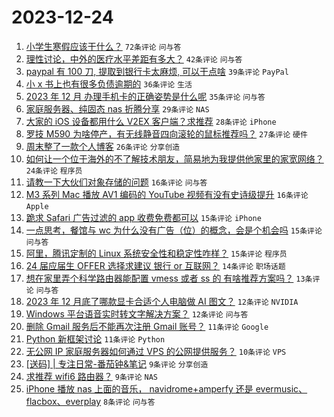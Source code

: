 # 2023-12-24

1. [小学生寒假应该干什么？](https://www.v2ex.com/t/1002971) `72条评论` `问与答`
1. [理性讨论，中外的医疗水平差距有多大？](https://www.v2ex.com/t/1002946) `42条评论` `问与答`
1. [paypal 有 100 刀, 提取到银行卡太麻烦, 可以干点啥](https://www.v2ex.com/t/1002970) `39条评论` `PayPal`
1. [小 x 书上也有很多负债逾期的](https://www.v2ex.com/t/1002975) `36条评论` `生活`
1. [2023 年 12 月 办理手机卡的正确姿势是什么呢](https://www.v2ex.com/t/1002952) `35条评论` `问与答`
1. [家庭服务器、纯固态 nas 折腾分享](https://www.v2ex.com/t/1003004) `29条评论` `NAS`
1. [大家的 iOS 设备都用什么 V2EX 客户端？求推荐](https://www.v2ex.com/t/1002963) `28条评论` `iPhone`
1. [罗技 M590 为啥停产，有无线静音四向滚轮的鼠标推荐吗？](https://www.v2ex.com/t/1002947) `27条评论` `硬件`
1. [周末整了一款个人博客](https://www.v2ex.com/t/1002981) `26条评论` `分享创造`
1. [如何让一个位于海外的不了解技术朋友，简易地为我提供他家里的家宽网络？](https://www.v2ex.com/t/1003019) `24条评论` `程序员`
1. [请教一下大伙们对象存储的问题](https://www.v2ex.com/t/1003041) `16条评论` `问与答`
1. [M3 系列 Mac 播放 AV1 编码的 YouTube 视频有没有史诗级提升](https://www.v2ex.com/t/1003035) `16条评论` `Apple`
1. [跪求 Safari 广告过滤的 app 收费免费都可以](https://www.v2ex.com/t/1003001) `15条评论` `iPhone`
1. [一点思考，餐馆与 wc 为什么没有广告（位）的概念，会是个机会吗](https://www.v2ex.com/t/1002974) `15条评论` `问与答`
1. [阿里，腾讯定制的 Linux 系统安全性和稳定性咋样？](https://www.v2ex.com/t/1002953) `15条评论` `程序员`
1. [24 届应届生 OFFER 选择求建议 银行 or 互联网？](https://www.v2ex.com/t/1003010) `14条评论` `职场话题`
1. [想在家里弄个科学路由器能配置 vmess 或者 ss 的 有啥推荐方案吗？](https://www.v2ex.com/t/1003033) `13条评论` `问与答`
1. [2023 年 12 月底了哪款显卡合适个人电脑做 AI 图文？](https://www.v2ex.com/t/1003059) `12条评论` `NVIDIA`
1. [Windows 平台语音实时转文字解决方案？](https://www.v2ex.com/t/1003052) `12条评论` `问与答`
1. [删除 Gmail 服务后不能再次注册 Gmail 账号？](https://www.v2ex.com/t/1003058) `11条评论` `Google`
1. [Python 新框架讨论](https://www.v2ex.com/t/1002948) `11条评论` `Python`
1. [无公网 IP 家庭服务器如何通过 VPS 的公网提供服务？](https://www.v2ex.com/t/1002968) `10条评论` `VPS`
1. [[送码] | 专注日常-番茄钟&笔记](https://www.v2ex.com/t/1003022) `9条评论` `分享创造`
1. [求推荐 wifi6 路由器？](https://www.v2ex.com/t/1003020) `9条评论` `NAS`
1. [iPhone 播放 nas 上面的音乐， navidrome+amperfy 还是 evermusic、flacbox、everplay](https://www.v2ex.com/t/1003032) `8条评论` `问与答`
